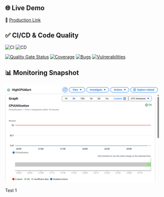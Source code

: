 ## 🌐 Live Demo

🔗 [Production Link](https://henry-devops-project.me)

## ✅ CI/CD & Code Quality

![CI](https://github.com/Henry-0810/spring-petclinic_DevOps_Project/actions/workflows/ci.yml/badge.svg)
![CD](https://github.com/Henry-0810/spring-petclinic_DevOps_Project/actions/workflows/cd-deploy.yml/badge.svg)

[![Quality Gate Status](https://sonarcloud.io/api/project_badges/measure?project=Henry-0810_spring-petclinic_DevOps_Project&metric=alert_status)](https://sonarcloud.io/summary/new_code?id=Henry-0810_spring-petclinic_DevOps_Project)
[![Coverage](https://sonarcloud.io/api/project_badges/measure?project=Henry-0810_spring-petclinic_DevOps_Project&metric=coverage)](https://sonarcloud.io/summary/new_code?id=Henry-0810_spring-petclinic_DevOps_Project)
[![Bugs](https://sonarcloud.io/api/project_badges/measure?project=Henry-0810_spring-petclinic_DevOps_Project&metric=bugs)](https://sonarcloud.io/summary/new_code?id=Henry-0810_spring-petclinic_DevOps_Project)
[![Vulnerabilities](https://sonarcloud.io/api/project_badges/measure?project=Henry-0810_spring-petclinic_DevOps_Project&metric=vulnerabilities)](https://sonarcloud.io/summary/new_code?id=Henry-0810_spring-petclinic_DevOps_Project)

## 📊 Monitoring Snapshot

![CPU Monitoring](docs/CloudMonitoringTesting.png)

Test 1
